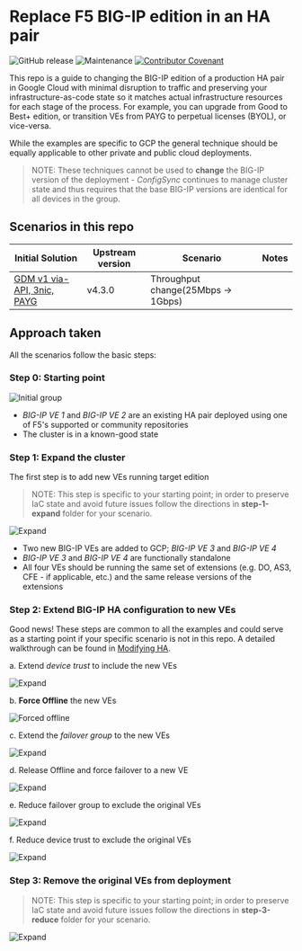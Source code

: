 # Replace F5 BIG-IP edition in an HA pair

![GitHub release](https://img.shields.io/github/v/release/memes/repo-template?sort=semver)
![Maintenance](https://img.shields.io/maintenance/yes/2023)
[![Contributor Covenant](https://img.shields.io/badge/Contributor%20Covenant-2.1-4baaaa.svg)](CODE_OF_CONDUCT.md)

This repo is a guide to changing the BIG-IP edition of a production HA pair in
Google Cloud with minimal disruption to traffic and preserving your infrastructure-as-code
state so it matches actual infrastructure resources for each stage of the process.
For example, you can upgrade from Good to Best+ edition, or transition VEs from
PAYG to perpetual licenses (BYOL), or vice-versa.

While the examples are specific to GCP the general technique should be equally
applicable to other private and public cloud deployments.

> NOTE: These techniques cannot be used to **change** the BIG-IP version of the
> deployment - *ConfigSync* continues to manage cluster state and thus requires
> that the base BIG-IP versions are identical for all devices in the group.

## Scenarios in this repo

|Initial Solution|Upstream version|Scenario|Notes|
|-----------------|----------------|-------|-----|
|[GDM v1 via-API, 3nic, PAYG]|v4.3.0|Throughput change(25Mbps -> 1Gbps)||

## Approach taken

All the scenarios follow the basic steps:

### Step 0: Starting point

![Initial group](images/via-api/Initial%20group.png)

* *BIG-IP VE 1* and *BIG-IP VE 2* are an existing HA pair deployed using one of
   F5's supported or community repositories
* The cluster is in a known-good state

### Step 1: Expand the cluster

The first step is to add new VEs running target edition

> NOTE: This step is specific to your starting point; in order to preserve
> IaC state and avoid future issues follow the directions in **step-1-expand**
> folder for your scenario.

![Expand](images/via-api/Expanded%20group.png)

* Two new BIG-IP VEs are added to GCP; *BIG-IP VE 3* and *BIG-IP VE 4*
* *BIG-IP VE 3* and *BIG-IP VE 4* are functionally standalone
* All four VEs should be running the same set of extensions (e.g. DO, AS3,
   CFE - if applicable, etc.) and the same release versions of the extensions

### Step 2: Extend BIG-IP HA configuration to new VEs

Good news! These steps are common to all the examples and could serve as a
starting point if your specific scenario is not in this repo. A detailed
walkthrough can be found in [Modifying HA].

a. Extend *device trust* to include the new VEs

   ![Expand](images/via-api/Added%20to%20device%20trust%20group.png)

b. **Force Offline** the new VEs

   ![Forced offline](images/via-api/Forced%20offline.png)

c. Extend the *failover group* to the new VEs

   ![Expand](images/via-api/Added%20to%20failover%20group.png)

d. Release Offline and force failover to a new VE

   ![Expand](images/via-api/Force%20to%20standby.png)

e. Reduce failover group to exclude the original VEs

   ![Expand](images/via-api/Reduce%20failover%20group.png)

f. Reduce device trust to exclude the original VEs

   ![Expand](images/via-api/Reduce%20device%20trust.png)

### Step 3: Remove the original VEs from deployment

   > NOTE: This step is specific to your starting point; in order to preserve
   > IaC state and avoid future issues follow the directions in **step-3-reduce**
   > folder for your scenario.

   ![Expand](images/via-api/Final%20group.png)

[GDM v1 via-API, 3nic, PAYG]: https://github.com/F5Networks/f5-google-gdm-templates/tree/v4.3.0/supported/failover/same-net/via-api/3nic/existing-stack/payg
[Modifying HA]: README.md
